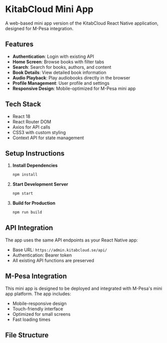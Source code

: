 # KitabCloud Mini App

A web-based mini app version of the KitabCloud React Native application, designed for M-Pesa integration.

## Features

- **Authentication**: Login with existing API
- **Home Screen**: Browse books with filter tabs
- **Search**: Search for books, authors, and content
- **Book Details**: View detailed book information
- **Audio Playback**: Play audiobooks directly in the browser
- **Profile Management**: User profile and settings
- **Responsive Design**: Mobile-optimized for M-Pesa mini app

## Tech Stack

- React 18
- React Router DOM
- Axios for API calls
- CSS3 with custom styling
- Context API for state management

## Setup Instructions

1. **Install Dependencies**
   ```bash
   npm install
   ```

2. **Start Development Server**
   ```bash
   npm start
   ```

3. **Build for Production**
   ```bash
   npm run build
   ```

## API Integration

The app uses the same API endpoints as your React Native app:
- Base URL: `https://admin.kitabcloud.se/api/`
- Authentication: Bearer token
- All existing API functions are preserved

## M-Pesa Integration

This mini app is designed to be deployed and integrated with M-Pesa's mini app platform. The app includes:

- Mobile-responsive design
- Touch-friendly interface
- Optimized for small screens
- Fast loading times

## File Structure
